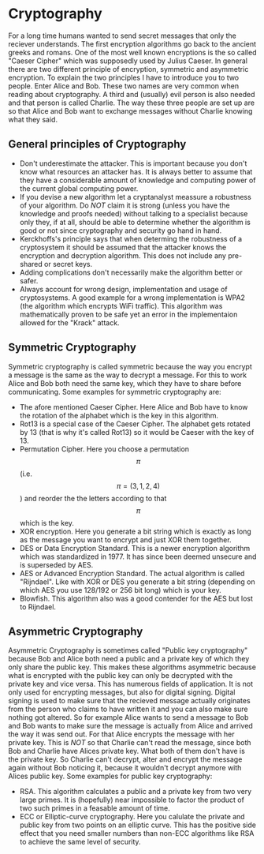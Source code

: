 # Cryptography

For a long time humans wanted to send secret messages that only the reciever understands. 
The first encryption algorithms go back to the ancient greeks and romans. 
One of the most well known encryptions is the so called "Caeser Cipher" which was supposedly used by Julius Caeser. 
In general there are two different principle of encryption, symmetric and asymmetric encryption. 
To explain the two principles I have to introduce you to two people. Enter Alice and Bob. 
These two names are very common when reading about cryptography.
A third and (usually) evil person is also needed and that person is called Charlie. 
The way these three people are set up are so that Alice and Bob want to exchange messages without Charlie knowing what they said.

## General principles of Cryptography

* Don't underestimate the attacker. 
This is important because you don't know what resources an attacker has. 
It is always better to assume that they have a considerable amount of knowledge and computing power of the current global computing power.
* If you devise a new algorithm let a cryptanalyst meassure a robustness of your algorithm. 
Do *NOT* claim it is strong (unless you have the knowledge and proofs needed) without talking to a specialist because only they, if at all, should be able to determine whether the algorithm is good or not since cryptography and security go hand in hand.
* Kerckhoffs's principle says that when determing the robustness of a cryptosystem it should be assumed that the attacker knows the encryption and decryption algorithm. 
This does not include any pre-shared or secret keys.
* Adding complications don't necessarily make the algorithm better or safer.
* Always account for wrong design, implementation and usage of cryptosystems.
A good example for a wrong implementation is WPA2 (the algorithm which encrypts WiFi traffic). This algorithm was mathematically proven to be safe yet an error in the implementaion allowed for the "Krack" attack.   

## Symmetric Cryptography

Symmetric cryptography is called symmetric because the way you encrypt a message is the same as the way to decrypt a message. 
For this to work Alice and Bob both need the same key, which they have to share before communicating. 
Some examples for symmetric cryptography are:
* The afore mentioned Caeser Cipher. Here Alice and Bob have to know the rotation of the alphabet which is the key in this algorithm.
* Rot13 is a special case of the Caeser Cipher. The alphabet gets rotated by 13 (that is why it's called Rot13) so it would be Caeser with the key of 13.
* Permutation Cipher. Here you choose a permutation $$\pi$$ (i.e. $$\pi=(3,1,2,4)$$) and reorder the the letters according to that $$\pi$$ which is the key.
* XOR encryption. Here you generate a bit string which is exactly as long as the message you want to encrypt and just XOR them together.
* DES or Data Encryption Standard. This is a newer encryption algorithm which was standardized in 1977. 
It has since been deemed unsecure and is superseded by AES.
* AES or Advanced Encryption Standard. The actual algorithm is called "Rijndael". 
Like with XOR or DES you generate a bit string (depending on which AES you use 128/192 or 256 bit long) which is your key.
* Blowfish. This algorithm also was a good contender for the AES but lost to Rijndael.

## Asymmetric Cryptography

Asymmetric Cryptography is sometimes called "Public key cryptography" because Bob and Alice both need a public and a private key of which they only share the public key. 
This makes these algorithms asymmetric because what is encrypted with the public key can only be decrypted with the private key and vice versa. 
This has numerous fields of application. It is not only used for encrypting messages, but also for digital signing.
Digital signing is used to make sure that the recieved message actually originates from the person who claims to have written it and you can also make sure nothing got altered. 
So for example Alice wants to send a message to Bob and Bob wants to make sure the message is actually from Alice and arrived the way it was send out. 
For that Alice encrypts the message with her private key. 
This is *NOT* so that Charlie can't read the message, since both Bob and Charlie have Alices private key.
What both of them don't have is the private key. 
So Charlie can't decrypt, alter and encrypt the message again without Bob noticing it, because it wouldn't decrypt anymore with Alices public key. 
Some examples for public key cryptography:
* RSA. This algorithm calculates a public and a private key from two very large primes. It is (hopefully) near impossible to factor the product of two such primes in a feasable amount of time.
* ECC or Elliptic-curve cryptography. Here you calulate the private and public key from two points on an elliptic curve. This has the positive side effect that you need smaller numbers than non-ECC algorithms like RSA to achieve the same level of security.
